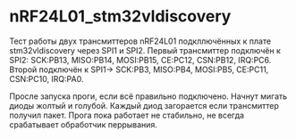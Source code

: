 nRF24L01_stm32vldiscovery
=========================
Тест работы двух трансмиттеров nRF24L01 подкллючённых к плате stm32vldiscovery через SPI1 и SPI2.
Первый трансмиттер подключён к SPI2: SCK:PB13, MISO:PB14, MOSI:PB15, CE:PC12, CSN:PB12, IRQ:PC6.
Второй подключён к SPI1-> SCK:PB3, MISO:PB4, MOSI:PB5, CE:PC11, CSN:PC10, IRQ:PA0.

Просле запуска проги, если всё правильно подключено. Начнут мигать диоды жолтый и голубой. Каждый диод загорается если трансмиттер получил пакет. 
Прога пока работает не стабильно, не всегда срабатывает обработчик перрывания.
